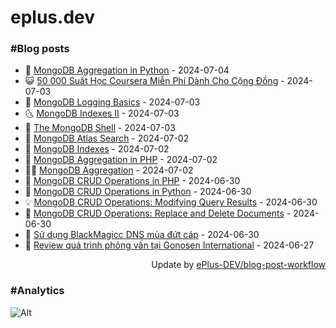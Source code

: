 # eplus.dev

### #Blog posts

<!-- BLOG-POST-LIST:START -->
 - 🧰 [MongoDB Aggregation in Python](https://eplus.dev/mongodb-aggregation-in-python) - 2024-07-04
 - 😺 [50 000 Suất Học Coursera Miễn Phí Dành Cho Cộng Đồng](https://eplus.dev/50-000-suat-hoc-coursera-mien-phi-danh-cho-cong-dong) - 2024-07-03
 - 🗽 [MongoDB Logging Basics](https://eplus.dev/mongodb-logging-basics) - 2024-07-03
 - 🌜 [MongoDB Indexes II](https://eplus.dev/mongodb-indexes-ii) - 2024-07-03
 - 📝 [The MongoDB Shell](https://eplus.dev/the-mongodb-shell) - 2024-07-03
 - 🚀 [MongoDB Atlas Search](https://eplus.dev/mongodb-atlas-search) - 2024-07-02
 - 💼 [MongoDB Indexes](https://eplus.dev/mongodb-indexes) - 2024-07-02
 - 🦣 [MongoDB Aggregation in PHP](https://eplus.dev/mongodb-aggregation-in-php) - 2024-07-02
 - 👨‍🏫 [MongoDB Aggregation](https://eplus.dev/mongodb-aggregation) - 2024-07-02
 - 🔭 [MongoDB CRUD Operations in PHP](https://eplus.dev/mongodb-crud-operations-in-php) - 2024-06-30
 - 🤡 [MongoDB CRUD Operations in Python](https://eplus.dev/mongodb-crud-operations-in-python) - 2024-06-30
 - 💡 [MongoDB CRUD Operations: Modifying Query Results](https://eplus.dev/mongodb-crud-operations-modifying-query-results) - 2024-06-30
 - 🦣 [MongoDB CRUD Operations: Replace and Delete Documents](https://eplus.dev/mongodb-crud-operations-replace-and-delete-documents) - 2024-06-30
 - 💪 [Sử dụng BlackMagicc DNS mùa đứt cáp](https://eplus.dev/su-dung-blackmagicc-dns-mua-dut-cap) - 2024-06-30
 - 🤡 [Review quá trình phỏng vấn tại Gonosen International](https://eplus.dev/review-qua-trinh-phong-van-tai-gonosen-international) - 2024-06-27<!-- BLOG-POST-LIST:END -->

<div align="right">
  Update by <a target="_blank"
    href="https://github.com/ePlus-DEV/blog-post-workflow">ePlus-DEV/blog-post-workflow</a>
</div>

### #Analytics
![Alt](https://repobeats.axiom.co/api/embed/9990f7cddfbad8d834990b10ccad05f81ac1096f.svg "Repobeats analytics image")

